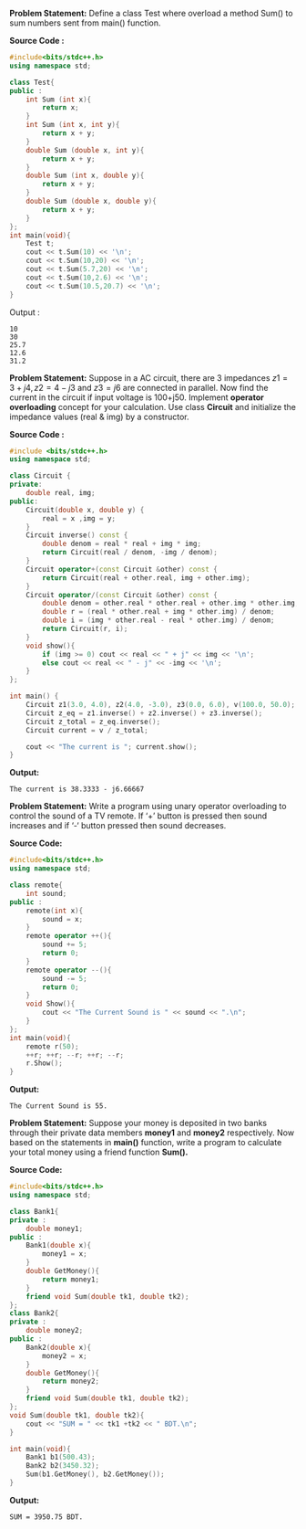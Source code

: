 **Problem Statement:** Define a class Test where overload a method Sum() to sum numbers sent from main() function.

**Source Code :**
```cpp
#include<bits/stdc++.h>
using namespace std;

class Test{
public :
	int Sum (int x){
		return x;
	}
	int Sum (int x, int y){
		return x + y;
	}
	double Sum (double x, int y){
		return x + y;
	}
	double Sum (int x, double y){
		return x + y;
	}
	double Sum (double x, double y){
		return x + y;
	}
};
int main(void){
	Test t;
	cout << t.Sum(10) << '\n';
	cout << t.Sum(10,20) << '\n';
	cout << t.Sum(5.7,20) << '\n';
	cout << t.Sum(10,2.6) << '\n';
	cout << t.Sum(10.5,20.7) << '\n';
}
```

Output : 
```
10
30
25.7
12.6
31.2
```


**Problem Statement:** Suppose in a AC circuit, there are 3 impedances $z1=3+j4, z2=4-j3$ and $z3=j6$ are connected in parallel. Now find the current in the circuit if input voltage is 100+j50. Implement **operator overloading** concept for your calculation. Use class **Circuit** and initialize the impedance values (real & img) by a constructor.

**Source Code :**
```cpp
#include <bits/stdc++.h>
using namespace std;

class Circuit {
private:
    double real, img;
public:
    Circuit(double x, double y) {
        real = x ,img = y;
    }
    Circuit inverse() const {
        double denom = real * real + img * img;
        return Circuit(real / denom, -img / denom);
    }
    Circuit operator+(const Circuit &other) const {
        return Circuit(real + other.real, img + other.img);
    }
    Circuit operator/(const Circuit &other) const {
        double denom = other.real * other.real + other.img * other.img;
        double r = (real * other.real + img * other.img) / denom;
        double i = (img * other.real - real * other.img) / denom;
        return Circuit(r, i);
    }
    void show(){
        if (img >= 0) cout << real << " + j" << img << '\n';
        else cout << real << " - j" << -img << '\n';
    }
};

int main() {
    Circuit z1(3.0, 4.0), z2(4.0, -3.0), z3(0.0, 6.0), v(100.0, 50.0);
    Circuit z_eq = z1.inverse() + z2.inverse() + z3.inverse();
    Circuit z_total = z_eq.inverse();
    Circuit current = v / z_total;

    cout << "The current is "; current.show();
}
```

**Output:**
```
The current is 38.3333 - j6.66667
```

**Problem Statement:** Write a program using unary operator overloading to control the sound of a TV remote. If ‘+’ button is pressed then sound increases and if ‘-‘ button pressed then sound decreases.

**Source Code:**
```cpp
#include<bits/stdc++.h>
using namespace std;

class remote{
    int sound;
public :
    remote(int x){
        sound = x;
    }
    remote operator ++(){
        sound += 5;
        return 0;
    }
    remote operator --(){
        sound -= 5;
        return 0;
    }
    void Show(){
        cout << "The Current Sound is " << sound << ".\n";
    }
};
int main(void){
    remote r(50);
    ++r; ++r; --r; ++r; --r;
    r.Show();
}
```

**Output:**
```
The Current Sound is 55.
```

**Problem Statement:** Suppose your money is deposited in two banks through their private data members **money1** and **money2** respectively. Now based on the statements in **main()** function, write a program to calculate your total money using a friend function **Sum().**

**Source Code:**
```cpp
#include<bits/stdc++.h>
using namespace std;

class Bank1{
private :
    double money1;
public :
    Bank1(double x){
        money1 = x;
    }
    double GetMoney(){
        return money1;
    }
    friend void Sum(double tk1, double tk2);
};
class Bank2{
private :
    double money2;
public :
    Bank2(double x){
        money2 = x;
    }
    double GetMoney(){
        return money2;
    }
    friend void Sum(double tk1, double tk2);
};
void Sum(double tk1, double tk2){
    cout << "SUM = " << tk1 +tk2 << " BDT.\n";
}

int main(void){
    Bank1 b1(500.43);
    Bank2 b2(3450.32);
    Sum(b1.GetMoney(), b2.GetMoney());
}
```

**Output:**
```
SUM = 3950.75 BDT.
```
